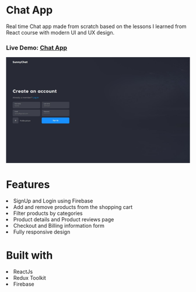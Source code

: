 # Chat App
Real time Chat app made from scratch based on the lessons I learned from React course with modern UI and UX design.

### Live Demo: <a href="https://lily3214.github.io/chat-app-react/" target="_blank" rel="nofollow">Chat App</a>

<p dir="auto"><a target="_blank" rel="noopener noreferrer nofollow" href="https://github.com/Lily3214/chat-app-react/blob/main/src/assets/chatapp.jpg"><img src="https://github.com/Lily3214/chat-app-react/blob/main/src/assets/chatapp.jpg" alt="image" style="max-width:100%"></a></p>


# Features
<li>
SignUp and Login using Firebase
  </li>
  <li>
Add and remove products from the shopping cart
  </li>
  <li>
Filter products by categories
  </li>
  <li>
Product details and Product reviews page
  </li>
  <li>
Checkout and Billing information form
  </li>
  <li>
Fully responsive design
  </li>
  
  
# Built with
  <li>
ReactJs
  </li>
  <li>
Redux Toolkit
  </li>
  <li>
Firebase
  </li>
